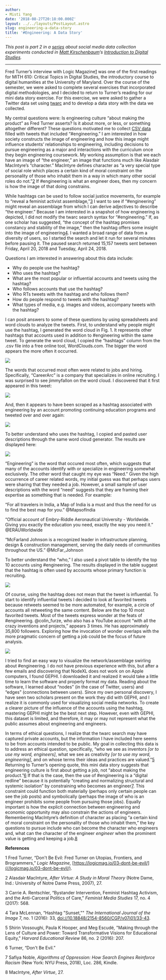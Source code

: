 ```yaml
---
author:
- Misti Yang
date: '2018-08-27T20:18:00.000Z'
layout: ../../layouts/PostLayout.astro
slug: engineering-a-data-story
title: '#Engineering: A Data Story'
---
```


_This post is part 2 in a [series](https://mith.umd.edu/little-big-data/) about social media data collection experiments conducted in [Matt Kirschenbaum](https://twitter.com/mkirschenbaum)‘s [Introduction to Digital Studies](https://dsah.umd.edu/requirements/#introds)._

---

Fred Turner’s interview with Logic Magazine[1](#note1) was one of the first readings for MITH 610: Critical Topics in Digital Studies, the introductory course to digital humanities at the University of Maryland. Over the course of the semester, we were asked to complete several exercises that incorporated digital methodologies, and I decided to return to Turner’s reading for our mini data story exercise. For this exercise, we were asked to gather a Twitter data set using [twarc](https://github.com/docnow/twarc) and to develop a data story with the data we collected.

My central questions were: Is engineering culture “about making the product” as Fred Turner asserts? Is it about more, or less, or something altogether different? These questions motivated me to collect [CSV data](https://github.com/msyang7/datastory/blob/master/data/engtweets.csv) filled with tweets that included “#engineering.” I am interested in how society constructs the image of engineering and how this image might influence students’ relationships to engineering, including decisions to pursue engineering as a major and interactions with the curriculum once they begin engineering coursework. My working assumption is that we each have an image of “the engineer,” an image that functions much like Alasdair MacIntyre’s “character.” MacIntyre defines character as “a very special type of social role which places a certain kind of moral constraint on the personality of those who inhabit them in a way in which many other social roles do not.”[2](#note2) If #engineering is what an engineer does, then my concern is how the image of that doing constrains.

While hashtags can be used to follow social justice movements, for example to “reveal a feminist activist assemblage,”[3](#note3) I want to see if “#engineering” might reveal an assemblage from which I can derive adjectives to describe “the engineer.” Because I am interested in a snapshot of how engineering is depicted, I did not modify the twarc search syntax for “#engineering.” If, as one scholar has suggested, “the concept of the hashtag promises constancy and stability of the image,” then the hashtag offers some insight into the image of engineering[4](#note4). I wanted a broad range of data from a diversity of users, so I started the search and let it run for several minutes before pausing it. The paused search returned 15,157 tweets sent between Friday, April 20, 2018 and Tuesday, April 24, 2018.

Questions I am interested in answering about this data include:

- Why do people use the hashtag?
- Who uses the hashtag?
- What are the most popular or influential accounts and tweets using the hashtag?
- Who follows accounts that use the hashtag?
- Who RTs tweets with the hashtag and who follows them?
- How do people respond to tweets with the hashtag?
- What types of media, e.g. images and videos, accompany tweets with the hashtag?

I can posit answers to some of these questions by using spreadsheets and word clouds to analyze the tweets. First, to understand why people might use the hashtag, I generated the word cloud in Fig. 1. It represents other hashtags that accounts used in addition to #engineering within the same tweet. To generate the word cloud, I copied the “hashtags” column from the .csv file into a free online tool, WordClouds.com. The bigger the word appears the more often it occurred.

![](/assets/images/2018-08-Figure-1.png)

The words that occurred most often were related to jobs and hiring. Specifically, “CareerArc” is a company that specializes in online recruiting. I was surprised to see jimmyfallon on the word cloud. I discovered that it first appeared in this tweet:

![](/assets/images/2018-08-jimmyfallon1.png)

And, then it appears to have been scraped as a hashtag associated with engineering by an account promoting continuing education programs and tweeted over and over again:

![](/assets/images/2018-08-jimmyfallon2.png)

To better understand who uses the hashtag, I copied and pasted user descriptions through the same word cloud generator. The results are displayed here:

![](/assets/images/2018-08-Cloud.png)

“Engineering” is the word that occured most often, which suggests that many of the accounts identify with or specialize in engineering somewhat exclusively. The other word that caught my eye was “Need.” Given the high occurrence of career related words, my initial guess was that perhaps users were sharing that they needed a job. However, a small sample of user descriptions with the word “need” suggests that they are framing their expertise as something that is needed. For example:

“For all travelers in India, a Map of India is a must and thus the need for us to find the best map for you.” @MapsofIndia

“Official account of Embry-Riddle Aeronautical University - Worldwide. Giving you exactly the education you need, exactly the way you need it.” @ERAUWorldwide

“McFarland Johnson is a recognized leader in infrastructure planning, design & construction management, serving the daily needs of communities throughout the US.” @McFar_Johnson

To better understand the “who,” I also used a pivot table to identify the top 10 accounts using #engineering. The results displayed in the table suggest that the hashtag is often used by accounts whose primary function is recruiting.

![](/assets/images/2018-08-Screen-Shot-2018-08-27-at-3.11.31-PM.png)

Of course, using the hashtag does not mean that the tweet is influential. To start to identify influential tweets I decided to look at favorited tweets because retweets seemed to be more automated, for example, a circle of accounts all retweeting the same content. Below are the top 10 most favorited tweets. Most of the tweets express wonder at the feats of #engineering. @colin_furze, who also has a YouTube account “with all the crazy inventions and projects,” appears 3 times. He has approximately 35,800 followers. Exploring how the invocation of wonder overlaps with the more pragmatic concern of getting a job could be the focus of future analysis.

![](/assets/images/2018-08-Untitled-2.png)

I tried to find an easy way to visualize the network/assemblage swirling about #engineering. I do not have previous experience with this, but after a few emails and discovering that NodeXL does not work on on Apple computers, I found GEPHI. I downloaded it and realized it would take a little time to learn the software and properly format my data. Reading about the software, I learned about “nodes” (in the case of Twitter, users) and “edges” (connections between users). Since my own personal discovery, I have seen two scholars present on the work they did with GEPHI, and I realize it is commonly used for visualizing social media networks. To create a clearer picture of the influence of the accounts using the hashtag, mastering GEPHI might be the best next step. However, even with GEPHI, this dataset is limited, and therefore, it may or may not represent what the public assumes about engineering and engineers.

In terms of ethical questions, I realize that the twarc search may have captured private accounts, but the information I have included here seems to be from accounts intended to be public. My goal in collecting this data is to address an ethical question, specifically, “who we see as inventors _\[or to use my word, engineers]_, what we see as creativity _\[or to use my word, engineering]_, and on whose terms their ideas and practices are valued.”[5](#note5) Returning to Turner’s opening quote, this mini data story suggests that engineering culture is first about getting a job, not “about making the product.”[6](#note6) If that is the case, then the use of #engineering is a “digital redline” because it is potentially “creating and normalizing structural and systemic isolation” by constraining who becomes an engineer[7](#note7). This constraint could function both materially (perhaps only certain people can see the job posts) and symbolically (perhaps the image of who is an engineer prohibits some people from pursuing those jobs). Equally important is how the explicit connection between engineering and economic opportunity may also constrain the actions of engineers. Remembering MacIntyre’s definition of character as placing “a certain kind of moral constraint on the personality of those who inhabit them,” the key questions to pursue include who can become the character who engineers and, what can the character of the engineer _engineer_ when the prominent value is getting and keeping a job.[8](#note8)

**References**

1 Fred Turner, “Don't Be Evil: Fred Turner on Utopias, Frontiers, and Brogrammers,” _Logic Magazine,_ [https://logicmag.io/03-dont-be-evil/](//logicmag.io/03-dont-be-evil/).

2 Alasdair MacIntyre, _After Virtue: A Study in Moral Theory_ (Notre Dame, Ind.: University of Notre Dame Press, 2007), 27.

3 Carrie A. Rentschler, “Bystander Intervention, Feminist Hashtag Activism, and the Anti-Carceral Politics of Care," _Feminist Media Studies_ 17, no. 4 (2017): 568.

4 Tara McLennan, “Hashtag "Sunset,"" _The International Journal of the Image_ 7, no. 1 (2016): 33, [doi://10.18848/2154-8560/CGP/v07i01/33-43]().

5 Shirin Vossoughi, Paula K Hooper, and Meg Escudé, "Making through the Lens of Culture and Power: Toward Transformative Visions for Educational Equity," _Harvard Educational Review_ 86, no. 2 (2016): 207.

6 Turner, “Don't Be Evil.”

7 Safiya Noble, _Algorithms of Oppression: How Search Engines Reinforce Racism_ (New York: NYU Press, 2018), Loc. 286, Kindle.

8 MacIntyre, _After Virtue_, 27.
